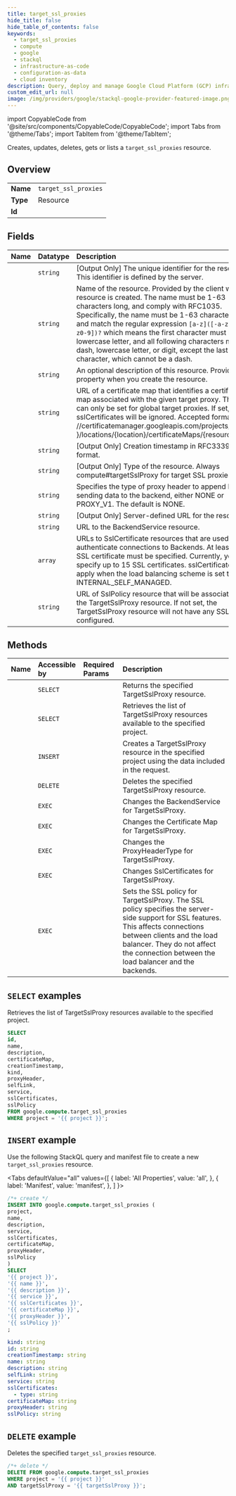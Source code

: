 ```yaml
---
title: target_ssl_proxies
hide_title: false
hide_table_of_contents: false
keywords:
  - target_ssl_proxies
  - compute
  - google
  - stackql
  - infrastructure-as-code
  - configuration-as-data
  - cloud inventory
description: Query, deploy and manage Google Cloud Platform (GCP) infrastructure and resources using SQL
custom_edit_url: null
image: /img/providers/google/stackql-google-provider-featured-image.png
---
```


import CopyableCode from '@site/src/components/CopyableCode/CopyableCode';
import Tabs from '@theme/Tabs';
import TabItem from '@theme/TabItem';

Creates, updates, deletes, gets or lists a <code>target_ssl_proxies</code> resource.

## Overview
<table><tbody>
<tr><td><b>Name</b></td><td><code>target_ssl_proxies</code></td></tr>
<tr><td><b>Type</b></td><td>Resource</td></tr>
<tr><td><b>Id</b></td><td><CopyableCode code="google.compute.target_ssl_proxies" /></td></tr>
</tbody></table>

## Fields
| Name | Datatype | Description |
|:-----|:---------|:------------|
| <CopyableCode code="id" /> | `string` | [Output Only] The unique identifier for the resource. This identifier is defined by the server. |
| <CopyableCode code="name" /> | `string` | Name of the resource. Provided by the client when the resource is created. The name must be 1-63 characters long, and comply with RFC1035. Specifically, the name must be 1-63 characters long and match the regular expression `[a-z]([-a-z0-9]*[a-z0-9])?` which means the first character must be a lowercase letter, and all following characters must be a dash, lowercase letter, or digit, except the last character, which cannot be a dash. |
| <CopyableCode code="description" /> | `string` | An optional description of this resource. Provide this property when you create the resource. |
| <CopyableCode code="certificateMap" /> | `string` | URL of a certificate map that identifies a certificate map associated with the given target proxy. This field can only be set for global target proxies. If set, sslCertificates will be ignored. Accepted format is //certificatemanager.googleapis.com/projects/{project }/locations/{location}/certificateMaps/{resourceName}. |
| <CopyableCode code="creationTimestamp" /> | `string` | [Output Only] Creation timestamp in RFC3339 text format. |
| <CopyableCode code="kind" /> | `string` | [Output Only] Type of the resource. Always compute#targetSslProxy for target SSL proxies. |
| <CopyableCode code="proxyHeader" /> | `string` | Specifies the type of proxy header to append before sending data to the backend, either NONE or PROXY_V1. The default is NONE. |
| <CopyableCode code="selfLink" /> | `string` | [Output Only] Server-defined URL for the resource. |
| <CopyableCode code="service" /> | `string` | URL to the BackendService resource. |
| <CopyableCode code="sslCertificates" /> | `array` | URLs to SslCertificate resources that are used to authenticate connections to Backends. At least one SSL certificate must be specified. Currently, you may specify up to 15 SSL certificates. sslCertificates do not apply when the load balancing scheme is set to INTERNAL_SELF_MANAGED. |
| <CopyableCode code="sslPolicy" /> | `string` | URL of SslPolicy resource that will be associated with the TargetSslProxy resource. If not set, the TargetSslProxy resource will not have any SSL policy configured. |

## Methods
| Name | Accessible by | Required Params | Description |
|:-----|:--------------|:----------------|:------------|
| <CopyableCode code="get" /> | `SELECT` | <CopyableCode code="project, targetSslProxy" /> | Returns the specified TargetSslProxy resource. |
| <CopyableCode code="list" /> | `SELECT` | <CopyableCode code="project" /> | Retrieves the list of TargetSslProxy resources available to the specified project. |
| <CopyableCode code="insert" /> | `INSERT` | <CopyableCode code="project" /> | Creates a TargetSslProxy resource in the specified project using the data included in the request. |
| <CopyableCode code="delete" /> | `DELETE` | <CopyableCode code="project, targetSslProxy" /> | Deletes the specified TargetSslProxy resource. |
| <CopyableCode code="set_backend_service" /> | `EXEC` | <CopyableCode code="project, targetSslProxy" /> | Changes the BackendService for TargetSslProxy. |
| <CopyableCode code="set_certificate_map" /> | `EXEC` | <CopyableCode code="project, targetSslProxy" /> | Changes the Certificate Map for TargetSslProxy. |
| <CopyableCode code="set_proxy_header" /> | `EXEC` | <CopyableCode code="project, targetSslProxy" /> | Changes the ProxyHeaderType for TargetSslProxy. |
| <CopyableCode code="set_ssl_certificates" /> | `EXEC` | <CopyableCode code="project, targetSslProxy" /> | Changes SslCertificates for TargetSslProxy. |
| <CopyableCode code="set_ssl_policy" /> | `EXEC` | <CopyableCode code="project, targetSslProxy" /> | Sets the SSL policy for TargetSslProxy. The SSL policy specifies the server-side support for SSL features. This affects connections between clients and the load balancer. They do not affect the connection between the load balancer and the backends. |

## `SELECT` examples

Retrieves the list of TargetSslProxy resources available to the specified project.

```sql
SELECT
id,
name,
description,
certificateMap,
creationTimestamp,
kind,
proxyHeader,
selfLink,
service,
sslCertificates,
sslPolicy
FROM google.compute.target_ssl_proxies
WHERE project = '{{ project }}'; 
```

## `INSERT` example

Use the following StackQL query and manifest file to create a new <code>target_ssl_proxies</code> resource.

<Tabs
    defaultValue="all"
    values={[
        { label: 'All Properties', value: 'all', },
        { label: 'Manifest', value: 'manifest', },
    ]
}>
<TabItem value="all">

```sql
/*+ create */
INSERT INTO google.compute.target_ssl_proxies (
project,
name,
description,
service,
sslCertificates,
certificateMap,
proxyHeader,
sslPolicy
)
SELECT 
'{{ project }}',
'{{ name }}',
'{{ description }}',
'{{ service }}',
'{{ sslCertificates }}',
'{{ certificateMap }}',
'{{ proxyHeader }}',
'{{ sslPolicy }}'
;
```
</TabItem>
<TabItem value="manifest">

```yaml
kind: string
id: string
creationTimestamp: string
name: string
description: string
selfLink: string
service: string
sslCertificates:
  - type: string
certificateMap: string
proxyHeader: string
sslPolicy: string

```
</TabItem>
</Tabs>

## `DELETE` example

Deletes the specified <code>target_ssl_proxies</code> resource.

```sql
/*+ delete */
DELETE FROM google.compute.target_ssl_proxies
WHERE project = '{{ project }}'
AND targetSslProxy = '{{ targetSslProxy }}';
```
